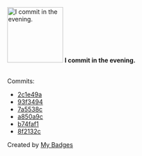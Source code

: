 <img src="https://my-badges.github.io/my-badges/evening-commits.png" alt="I commit in the evening." title="I commit in the evening." width="128">
<strong>I commit in the evening.</strong>
<br><br>

Commits:

- <a href="https://github.com/andypiper/mastofs/commit/2c1e49af711f36289a321f6bf4a0a9b948d9309e">2c1e49a</a>
- <a href="https://github.com/andypiper/mastofs/commit/93f34947673e3be736098b17c094492562ba87f2">93f3494</a>
- <a href="https://github.com/andypiper/theindiebeat-gnome-ext/commit/7a5538cb9331d216f6bf73000974eafdb25e005d">7a5538c</a>
- <a href="https://github.com/andypiper/theindiebeat-gnome-ext/commit/a850a9c81ea3f238b48206c46937541565a6a14e">a850a9c</a>
- <a href="https://github.com/andypiper/blog/commit/b74faf13ed53cf08b5cccdfb55c8e26b77f48992">b74faf1</a>
- <a href="https://github.com/andypiper/blog/commit/8f2132c134807cc5b7ccd8aa889871197aeaf7e4">8f2132c</a>


Created by <a href="https://github.com/my-badges/my-badges">My Badges</a>